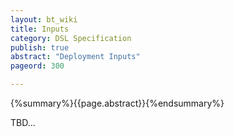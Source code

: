 ```yaml
---
layout: bt_wiki
title: Inputs
category: DSL Specification
publish: true
abstract: "Deployment Inputs"
pageord: 300

---
```

{%summary%}{{page.abstract}}{%endsummary%}

TBD...



